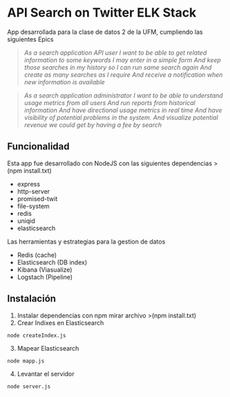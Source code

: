 # API Search on Twitter ELK Stack
App desarrollada para la clase de datos 2 de la UFM, cumpliendo las siguientes Epics

>*As a search application API user
I want to be able to get related information to some keywords I may enter in a simple form
And keep those searches in my history so I can run same search again
And create as many searches as I require
And receive a notification when new information is available*

>*As a search application administrator
I want to be able to understand usage metrics from all users
And run reports from historical information
And have directional usage metrics in real time
And have visibility of potential problems in the system.
And visualize potential revenue we could get by having a fee by search*

## Funcionalidad
Esta app fue desarrollado con NodeJS con las siguientes dependencias >(npm install.txt)
- express
- http-server
- promised-twit
- file-system
- redis
- uniqid
- elasticsearch

Las herramientas y estrategias para la gestion de datos
* Redis (cache)
* Elasticsearch (DB index)
* Kibana (Viasualize)
* Logstach (Pipeline)

## Instalación
1. Instalar dependencias con npm mirar archivo >(npm install.txt)
2. Crear Indixes en Elasticsearch
```
node createIndex.js
```
3. Mapear Elasticsearch
```
node mapp.js
```
4. Levantar el servidor
```
node server.js
```

 
